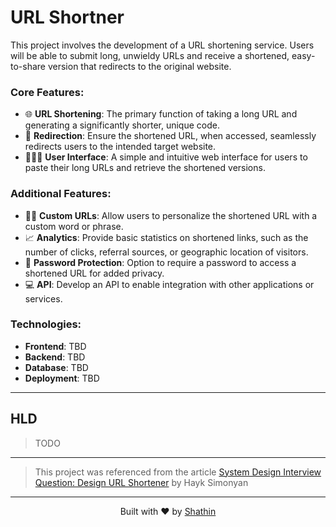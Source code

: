 # URL Shortner

This project involves the development of a URL shortening service. Users will be able to submit long, unwieldy URLs and receive a shortened, easy-to-share version that redirects to the original website.

### Core Features:
- 🌐 **URL Shortening**: The primary function of taking a long URL and generating a significantly shorter, unique code.
- 🧭 **Redirection**: Ensure the shortened URL, when accessed, seamlessly redirects users to the intended target website.
- 🧑🏽‍💻 **User Interface**: A simple and intuitive web interface for users to paste their long URLs and retrieve the shortened versions.

### Additional Features:
- ✍🏼 **Custom URLs**: Allow users to personalize the shortened URL with a custom word or phrase.
- 📈 **Analytics**: Provide basic statistics on shortened links, such as the number of clicks, referral sources, or geographic location of visitors.
- 🔐 **Password Protection**: Option to require a password to access a shortened URL for added privacy.
- 💻 **API**: Develop an API to enable integration with other applications or services.

### Technologies:
- **Frontend**: TBD
- **Backend**: TBD
- **Database**: TBD
- **Deployment**: TBD

----

## HLD

> TODO

----

> This project was referenced from the article [System Design Interview Question: Design URL Shortener](https://levelup.gitconnected.com/system-design-interview-question-design-url-shortener-c3278a99fc35) by Hayk Simonyan

---

<div align=center>Built with ❤️ by <a href="https://github.com/Shathin">Shathin</div>
